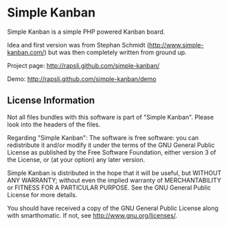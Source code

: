 Simple Kanban
=============

Simple Kanban is a simple PHP powered Kanban board.

Idea and first version was from Stephan Schmidt (http://www.simple-kanban.com/) but was then completely written from ground up.

Project page: http://rapsli.github.com/simple-kanban/

Demo: http://rapsli.github.com/simple-kanban/demo


License Information
-------------------

Not all files bundles with this software is part of "Simple Kanban". Please look into the headers of the files.

Regarding "Simple Kanban": The software is free software: you can redistribute it and/or modify it under the terms of the GNU General Public License as published by the Free Software Foundation, either version 3 of the License, or (at your option) any later version.

Simple Kanban is distributed in the hope that it will be useful, but WITHOUT ANY WARRANTY; without even the implied warranty of MERCHANTABILITY or FITNESS FOR A PARTICULAR PURPOSE. See the GNU General Public License for more details.

You should have received a copy of the GNU General Public License along with smarthomatic. If not, see http://www.gnu.org/licenses/.